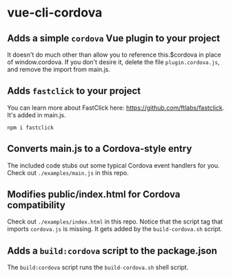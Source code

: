 # vue-cli-cordova

## Adds a simple `cordova` Vue plugin to your project

It doesn't do much other than allow you to reference this.$cordova in place of window.cordova.  If you don't desire it, delete the file `plugin.cordova.js`, and remove the import from main.js.

## Adds `fastclick` to your project

You can learn more about FastClick here: https://github.com/ftlabs/fastclick.  It's added in main.js.

```
npm i fastclick
```

## Converts main.js to a Cordova-style entry

The included code stubs out some typical Cordova event handlers for you.  Check out `./examples/main.js` in this repo.

## Modifies public/index.html for Cordova compatibility



Check out `./examples/index.html` in this repo.  Notice that the script tag that imports `cordova.js` is missing.  It gets added by the `build-cordova.sh` script.

## Adds a `build:cordova` script to the package.json

The `build:cordova` script runs the `build-cordova.sh` shell script.